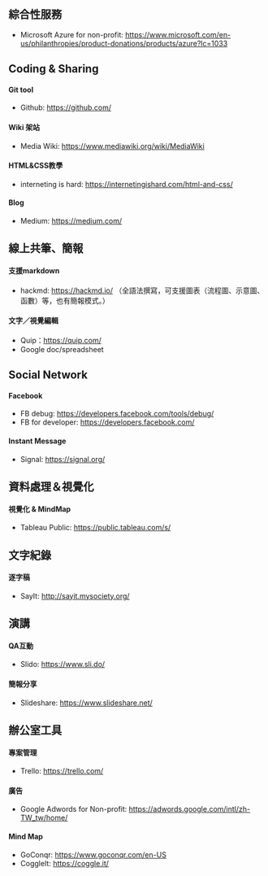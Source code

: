 ## 綜合性服務
- Microsoft Azure for non-profit: https://www.microsoft.com/en-us/philanthropies/product-donations/products/azure?lc=1033

## Coding & Sharing
#### Git tool
- Github: https://github.com/
#### Wiki 架站
- Media Wiki: https://www.mediawiki.org/wiki/MediaWiki
#### HTML&CSS教學
- interneting is hard: https://internetingishard.com/html-and-css/
#### Blog
- Medium: https://medium.com/
## 線上共筆、簡報
#### 支援markdown
- hackmd: https://hackmd.io/ （全語法撰寫，可支援圖表（流程圖、示意圖、函數）等，也有簡報模式。）
  
#### 文字／視覺編輯
- Quip：https://quip.com/
- Google doc/spreadsheet

## Social Network
#### Facebook
- FB debug: https://developers.facebook.com/tools/debug/
- FB for developer: https://developers.facebook.com/

#### Instant Message
- Signal: https://signal.org/

## 資料處理＆視覺化
#### 視覺化 & MindMap
- Tableau Public: https://public.tableau.com/s/

## 文字紀錄
#### 逐字稿
- SayIt: http://sayit.mysociety.org/

## 演講
#### QA互動
- Slido: https://www.sli.do/
#### 簡報分享
- Slideshare: https://www.slideshare.net/

## 辦公室工具
#### 專案管理
- Trello: https://trello.com/
#### 廣告
- Google Adwords for Non-profit: https://adwords.google.com/intl/zh-TW_tw/home/
#### Mind Map
- GoConqr: https://www.goconqr.com/en-US
- CoggleIt: https://coggle.it/
